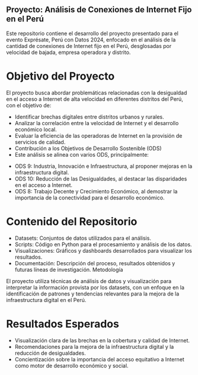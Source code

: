 ## Proyecto: Análisis de Conexiones de Internet Fijo en el Perú

Este repositorio contiene el desarrollo del proyecto presentado para el evento Exprésate, Perú con Datos 2024,
enfocado en el análisis de la cantidad de conexiones de Internet fijo en el Perú, desglosadas por velocidad de bajada, empresa operadora y distrito.

# Objetivo del Proyecto

El proyecto busca abordar problemáticas relacionadas con la desigualdad en el acceso a Internet 
de alta velocidad en diferentes distritos del Perú, con el objetivo de:

-  Identificar brechas digitales entre distritos urbanos y rurales.
-  Analizar la correlación entre la velocidad de Internet y el desarrollo económico local.
-  Evaluar la eficiencia de las operadoras de Internet en la provisión de servicios de calidad.
-  Contribución a los Objetivos de Desarrollo Sostenible (ODS)
-  Este análisis se alinea con varios ODS, principalmente:

*  ODS 9: Industria, Innovación e Infraestructura, al proponer mejoras en la infraestructura digital.
*  ODS 10: Reducción de las Desigualdades, al destacar las disparidades en el acceso a Internet.
*  ODS 8: Trabajo Decente y Crecimiento Económico, al demostrar la importancia de la conectividad para el desarrollo económico.

# Contenido del Repositorio

-  Datasets: Conjuntos de datos utilizados para el análisis.
-  Scripts: Código en Python para el procesamiento y análisis de los datos.
-  Visualizaciones: Gráficos y dashboards desarrollados para visualizar los resultados.
-  Documentación: Descripción del proceso, resultados obtenidos y futuras líneas de investigación.
  Metodología

El proyecto utiliza técnicas de análisis de datos y visualización para interpretar la información provista por los datasets, con un enfoque en la identificación de patrones y tendencias relevantes para la mejora de la infraestructura digital en el Perú.

# Resultados Esperados
-  Visualización clara de las brechas en la cobertura y calidad de Internet.
-  Recomendaciones para la mejora de la infraestructura digital y la reducción de desigualdades.
-  Concientización sobre la importancia del acceso equitativo a Internet como motor de desarrollo económico y social.
